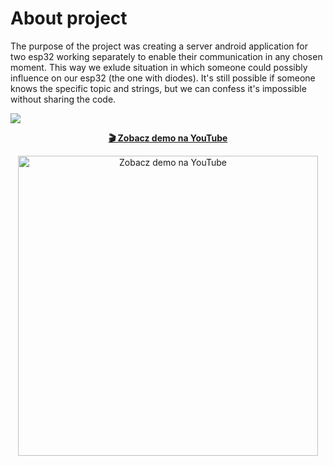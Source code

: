 # About project 

The purpose of the project was creating a server android application for two esp32 working separately to enable their communication in any chosen moment. This way we exlude situation in which someone could possibly influence on our esp32 (the one with diodes). It's still possible if someone knows the specific topic and strings, but we can confess it's impossible without sharing the code.  

![](All.jpg)

<p align="center">
  <strong><a href="https://youtu.be/F1ITty9lAGg">🎬 Zobacz demo na YouTube</a></strong>
</p>
<p align="center">
  <a href="https://youtu.be/F1ITty9lAGg" target="_blank">
    <img src="https://img.youtube.com/vi/F1ITty9lAGg/0.jpg" alt="Zobacz demo na YouTube" width="480"/>
  </a>
</p>

